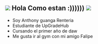 ## ![](https://mario.wiki.gallery/images/6/66/DK64_Yellow_Banana.gif) Hola Como estan :)))))) ![](https://mario.wiki.gallery/images/6/66/DK64_Yellow_Banana.gif)

- Soy Anthony guanga Renteria
- Estudiante de UpGradeHub
- Cursando el primer año de daw 
- Me gusta ir al gym con mi amigo Falipe





